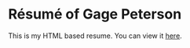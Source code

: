 # Résumé of Gage Peterson

This is my HTML based resume. You can view it [here](http://justgage.github.io/).
